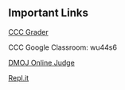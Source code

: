## Important Links

[CCC Grader](https://cccgrader.com/)

CCC Google Classroom: wu44s6

[DMOJ Online Judge](https://dmoj.ca/)

[Repl.it]()
